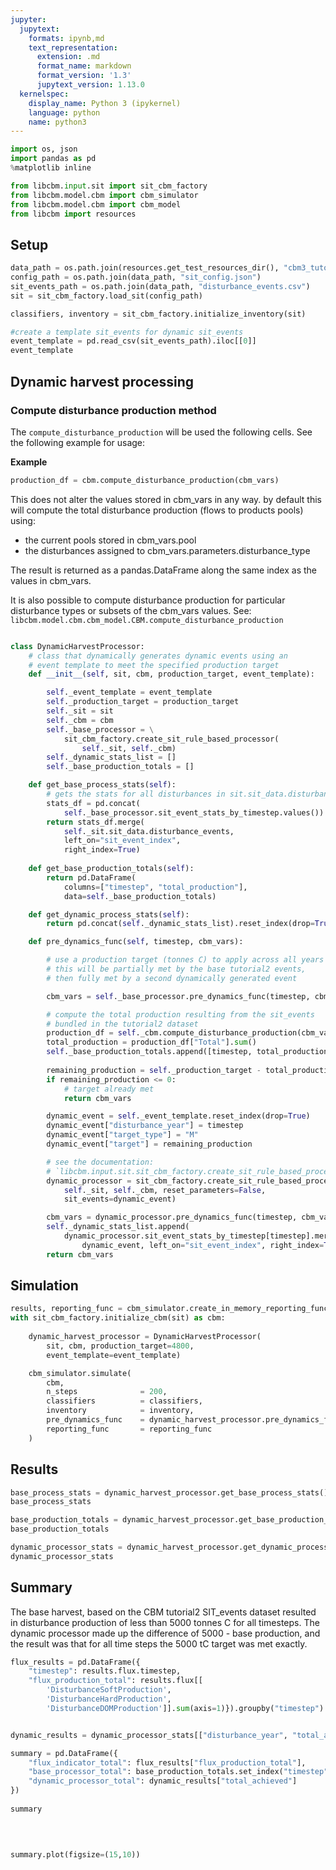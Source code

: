 ```yaml
---
jupyter:
  jupytext:
    formats: ipynb,md
    text_representation:
      extension: .md
      format_name: markdown
      format_version: '1.3'
      jupytext_version: 1.13.0
  kernelspec:
    display_name: Python 3 (ipykernel)
    language: python
    name: python3
---
```


```python
import os, json
import pandas as pd
%matplotlib inline
```

```python
from libcbm.input.sit import sit_cbm_factory
from libcbm.model.cbm import cbm_simulator
from libcbm.model.cbm import cbm_model
from libcbm import resources
```

## Setup


```python
data_path = os.path.join(resources.get_test_resources_dir(), "cbm3_tutorial2")
config_path = os.path.join(data_path, "sit_config.json")
sit_events_path = os.path.join(data_path, "disturbance_events.csv")
sit = sit_cbm_factory.load_sit(config_path)

classifiers, inventory = sit_cbm_factory.initialize_inventory(sit)
```

```python
#create a template sit_events for dynamic sit_events
event_template = pd.read_csv(sit_events_path).iloc[[0]]
event_template
```

## Dynamic harvest processing



### Compute disturbance production method


<!-- #region -->
The `compute_disturbance_production` will be used the following cells. See the following example for usage:

**Example**

```python
production_df = cbm.compute_disturbance_production(cbm_vars)
```

This does not alter the values stored in cbm_vars in any way.  by default this will compute the total disturbance production (flows to products pools) using:

* the current pools stored in cbm_vars.pool
* the disturbances assigned to cbm_vars.parameters.disturbance_type

The result is returned as a pandas.DataFrame along the same index as the values in cbm_vars.  
 
It is also possible to compute disturbance production for particular disturbance types or subsets of the cbm_vars values.  See: `libcbm.model.cbm.cbm_model.CBM.compute_disturbance_production`
<!-- #endregion -->

```python

class DynamicHarvestProcessor:
    # class that dynamically generates dynamic events using an
    # event template to meet the specified production target
    def __init__(self, sit, cbm, production_target, event_template):

        self._event_template = event_template
        self._production_target = production_target
        self._sit = sit
        self._cbm = cbm
        self._base_processor = \
            sit_cbm_factory.create_sit_rule_based_processor(
                self._sit, self._cbm)
        self._dynamic_stats_list = []
        self._base_production_totals = []

    def get_base_process_stats(self):
        # gets the stats for all disturbances in sit.sit_data.disturbance_events
        stats_df = pd.concat(
            self._base_processor.sit_event_stats_by_timestep.values())
        return stats_df.merge(
            self._sit.sit_data.disturbance_events,
            left_on="sit_event_index",
            right_index=True)
    
    def get_base_production_totals(self):
        return pd.DataFrame(
            columns=["timestep", "total_production"],
            data=self._base_production_totals)

    def get_dynamic_process_stats(self):
        return pd.concat(self._dynamic_stats_list).reset_index(drop=True)

    def pre_dynamics_func(self, timestep, cbm_vars):

        # use a production target (tonnes C) to apply across all years
        # this will be partially met by the base tutorial2 events,
        # then fully met by a second dynamically generated event

        cbm_vars = self._base_processor.pre_dynamics_func(timestep, cbm_vars)

        # compute the total production resulting from the sit_events
        # bundled in the tutorial2 dataset
        production_df = self._cbm.compute_disturbance_production(cbm_vars, density=False)
        total_production = production_df["Total"].sum()
        self._base_production_totals.append([timestep, total_production])
        
        remaining_production = self._production_target - total_production
        if remaining_production <= 0:
            # target already met
            return cbm_vars

        dynamic_event = self._event_template.reset_index(drop=True)
        dynamic_event["disturbance_year"] = timestep
        dynamic_event["target_type"] = "M"
        dynamic_event["target"] = remaining_production

        # see the documentation:
        # `libcbm.input.sit.sit_cbm_factory.create_sit_rule_based_processor`
        dynamic_processor = sit_cbm_factory.create_sit_rule_based_processor(
            self._sit, self._cbm, reset_parameters=False,
            sit_events=dynamic_event)

        cbm_vars = dynamic_processor.pre_dynamics_func(timestep, cbm_vars)
        self._dynamic_stats_list.append(
            dynamic_processor.sit_event_stats_by_timestep[timestep].merge(
                dynamic_event, left_on="sit_event_index", right_index=True))
        return cbm_vars

```

## Simulation

```python
results, reporting_func = cbm_simulator.create_in_memory_reporting_func()
with sit_cbm_factory.initialize_cbm(sit) as cbm:
    
    dynamic_harvest_processor = DynamicHarvestProcessor(
        sit, cbm, production_target=4800, 
        event_template=event_template)

    cbm_simulator.simulate(
        cbm,
        n_steps              = 200,
        classifiers          = classifiers,
        inventory            = inventory,
        pre_dynamics_func    = dynamic_harvest_processor.pre_dynamics_func,
        reporting_func       = reporting_func
    )
```

## Results

```python
base_process_stats = dynamic_harvest_processor.get_base_process_stats()
base_process_stats
```

```python
base_production_totals = dynamic_harvest_processor.get_base_production_totals()
base_production_totals
```

```python
dynamic_processor_stats = dynamic_harvest_processor.get_dynamic_process_stats()
dynamic_processor_stats
```

## Summary

The base harvest, based on the CBM tutorial2 SIT_events dataset resulted in disturbance production of less than 5000 tonnes C for all timesteps.  The dynamic processor made up the difference of 5000 - base production, and the result was that for all time steps the 5000 tC target was met exactly.

```python
flux_results = pd.DataFrame({
    "timestep": results.flux.timestep,
    "flux_production_total": results.flux[[
        'DisturbanceSoftProduction',
        'DisturbanceHardProduction',
        'DisturbanceDOMProduction']].sum(axis=1)}).groupby("timestep").sum()


dynamic_results = dynamic_processor_stats[["disturbance_year", "total_achieved"]].groupby("disturbance_year").sum()

summary = pd.DataFrame({
    "flux_indicator_total": flux_results["flux_production_total"],
    "base_processor_total": base_production_totals.set_index("timestep")["total_production"],
    "dynamic_processor_total": dynamic_results["total_achieved"]
})
    
summary

    
 
```

```python
summary.plot(figsize=(15,10))
```

```python

```
